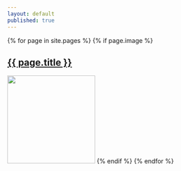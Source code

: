 ```yaml
---
layout: default
published: true
---
```

<p>
  {% for page in site.pages %}
          {% if page.image %}
            <h2><a class="page-link" href="{{ page.url | prepend: site.baseurl }}">{{ page.title }}</a></h2>
            <img class="center" src="/img/{{ page.image }}" alt="" width="200" height="200" />
          {% endif %}
        {% endfor %}  
  </p>
